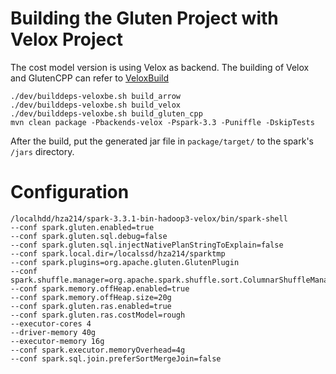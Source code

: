 # Building the Gluten Project with Velox Project

The cost model version is using Velox as backend. The building of Velox and GlutenCPP can refer to [VeloxBuild](https://github.com/apache/incubator-gluten/blob/main/docs/get-started/Velox.md)


```
./dev/builddeps-veloxbe.sh build_arrow
./dev/builddeps-veloxbe.sh build_velox
./dev/builddeps-veloxbe.sh build_gluten_cpp
mvn clean package -Pbackends-velox -Pspark-3.3 -Puniffle -DskipTests
```

After the build, put the generated jar file in `package/target/` to the spark's `/jars` directory.

# Configuration
```
/localhdd/hza214/spark-3.3.1-bin-hadoop3-velox/bin/spark-shell    
--conf spark.gluten.enabled=true  
--conf spark.gluten.sql.debug=false  
--conf spark.gluten.sql.injectNativePlanStringToExplain=false  
--conf spark.local.dir=/localssd/hza214/sparktmp  
--conf spark.plugins=org.apache.gluten.GlutenPlugin  
--conf spark.shuffle.manager=org.apache.spark.shuffle.sort.ColumnarShuffleManager  
--conf spark.memory.offHeap.enabled=true   
--conf spark.memory.offHeap.size=20g   
--conf spark.gluten.ras.enabled=true   
--conf spark.gluten.ras.costModel=rough
--executor-cores 4
--driver-memory 40g   
--executor-memory 16g   
--conf spark.executor.memoryOverhead=4g
--conf spark.sql.join.preferSortMergeJoin=false 
```
